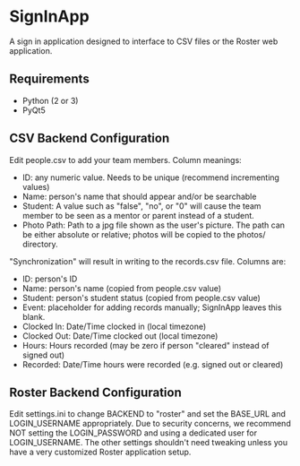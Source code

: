 SignInApp
=========

A sign in application designed to interface to CSV files or the Roster
web application.

Requirements
------------

- Python (2 or 3)
- PyQt5

CSV Backend Configuration
-------------------------

Edit people.csv to add your team members.  Column meanings:
- ID: any numeric value.  Needs to be unique (recommend incrementing values)
- Name: person's name that should appear and/or be searchable
- Student: A value such as "false", "no", or "0" will cause the team member
  to be seen as a mentor or parent instead of a student.
- Photo Path: Path to a jpg file shown as the user's picture.  The path can
  be either absolute or relative; photos will be copied to the photos/
  directory.

"Synchronization" will result in writing to the records.csv file.  Columns are:
- ID: person's ID
- Name: person's name (copied from people.csv value)
- Student: person's student status (copied from people.csv value)
- Event: placeholder for adding records manually; SignInApp leaves this blank.
- Clocked In: Date/Time clocked in (local timezone)
- Clocked Out: Date/Time clocked out (local timezone)
- Hours: Hours recorded (may be zero if person "cleared" instead of signed out)
- Recorded: Date/Time hours were recorded (e.g. signed out or cleared)

Roster Backend Configuration
----------------------------

Edit settings.ini to change BACKEND to "roster" and set the BASE\_URL and
LOGIN\_USERNAME appropriately.
Due to security concerns, we recommend NOT setting the LOGIN\_PASSWORD and
using a dedicated user for LOGIN\_USERNAME.
The other settings shouldn't need tweaking unless you have a very customized
Roster application setup.

